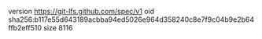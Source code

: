 version https://git-lfs.github.com/spec/v1
oid sha256:b117e55d643189acbba94ed5026e964d358240c8e7f9c04b9e2b64ffb2eff510
size 8116
